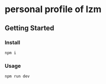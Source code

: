 # personal profile of lzm

## Getting Started

### Install

```bash
npm i
```

### Usage

```bash
npm run dev
```